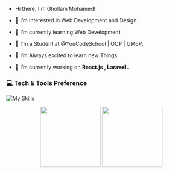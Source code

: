 -  Hi there, I'm Ghollam Mohamed!
- 👀 I’m interested in Web Development and Design.
- 🌱 I’m currently learning Web Development.
- 🏫 I'm a Student at @YouCodeSchool | OCP | UM6P.
- 💞️ I’m Always excited to learn new Things.


- :telescope: I’m currently working on <strong>React.js , Laravel .</strong>

### 💻 Tech & Tools Preference
[![My Skills](https://skills.thijs.gg/icons?i=html,c,css,sass,js,react,nextjs,vite,php,laravel,docker,nodejs,postgresql,bootstrap,mysql,tailwind,vscode,wordpress,git,github,selenium,postman,figma,xd)](https://skills.thijs.gg)


<p align="center">
<img src="https://github-readme-stats.vercel.app/api/top-langs/?username=ghollamsimo&layout=compact&title_color=fff&text_color=fff&bg_color=0D1117" height="160px" />
<img src="https://github-readme-stats.vercel.app/api?username=ghollamsimo&title_color=fff&text_color=fff&icon_color=F7DF1E&bg_color=0D1117&show_icons=true" height="160px"/>
</p>
